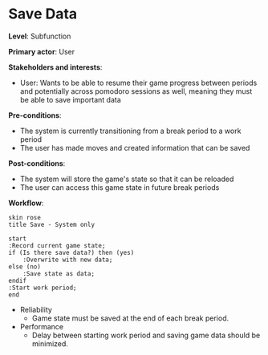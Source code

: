 # Save Data

**Level**: Subfunction

**Primary actor**: User

**Stakeholders and interests**:
- User: Wants to be able to resume their game progress between periods and potentially across
  pomodoro sessions as well, meaning they must be able to save important data

**Pre-conditions**:
- The system is currently transitioning from a break period to a work period
- The user has made moves and created information that can be saved

**Post-conditions**:
- The system will store the game's state so that it can be reloaded
- The user can access this game state in future break periods

**Workflow**:
```puml
skin rose
title Save - System only

start
:Record current game state;
if (Is there save data?) then (yes)
    :Overwrite with new data;
else (no)
    :Save state as data;
endif
:Start work period;
end
```
- Reliability
  - Game state must be saved at the end of each break period.
- Performance
  - Delay between starting work period and saving game data should be minimized.